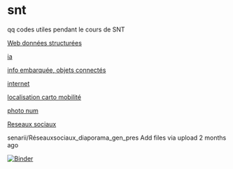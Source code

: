 # snt

qq codes utiles pendant le cours de SNT

<a href="/web"> Web </a>
<a href="/données structurées">données structurées  </a>

<a href="/ia	">ia  </a>

<a href="/info embarquée, objets connectés	"> info embarquée, objets connectés </a>

<a href="/internet	">  internet</a>

<a href="/localisation carto mobilité	">localisation carto mobilité  </a>

<a href="/photo num		">  photo num	</a>

<a href="/reseaux sociaux	"> Reseaux sociaux	 </a>

senarii/Réseauxsociaux_diaporama_gen_pres	Add files via upload	2 months ago

[![Binder](https://mybinder.org/badge_logo.svg)](https://mybinder.org/v2/gh/matchre/snt/master)
